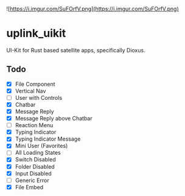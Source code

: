 ![https://i.imgur.com/SuFOrfV.png](https://i.imgur.com/SuFOrfV.png)


# uplink_uikit
UI-Kit for Rust based satellite apps, specifically Dioxus.


## Todo

- [x] File Component
- [x] Vertical Nav
- [ ] User with Controls
- [x] Chatbar
- [x] Message Reply
- [x] Message Reply above Chatbar
- [ ] Reaction Menu
- [x] Typing Indicator
- [x] Typing Indicator Message
- [x] Mini User (Favorites)
- [ ] All Loading States
- [x] Switch Disabled
- [x] Folder Disabled
- [x] Input Disabled
- [ ] Generic Error
- [x] File Embed
